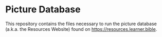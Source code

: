 Picture Database
================

This repository contains the files necessary to run the picture database (a.k.a. the Resources
Website) found on https://resources.learner.bible.
